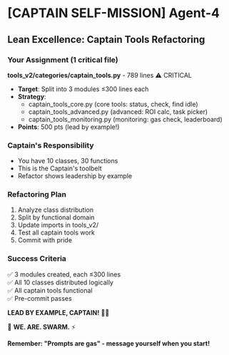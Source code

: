 # [CAPTAIN SELF-MISSION] Agent-4

## Lean Excellence: Captain Tools Refactoring

### Your Assignment (1 critical file)

**tools_v2/categories/captain_tools.py** - 789 lines ⚠️ CRITICAL
- **Target**: Split into 3 modules ≤300 lines each
- **Strategy**:
  - captain_tools_core.py (core tools: status, check, find idle)
  - captain_tools_advanced.py (advanced: ROI calc, task picker)
  - captain_tools_monitoring.py (monitoring: gas check, leaderboard)
- **Points**: 500 pts (lead by example!)

### Captain's Responsibility
- You have 10 classes, 30 functions
- This is the Captain's toolbelt
- Refactor shows leadership by example

### Refactoring Plan
1. Analyze class distribution
2. Split by functional domain
3. Update imports in tools_v2/
4. Test all captain tools work
5. Commit with pride

### Success Criteria
✅ 3 modules created, each ≤300 lines  
✅ All 10 classes distributed logically  
✅ All captain tools functional  
✅ Pre-commit passes  

**LEAD BY EXAMPLE, CAPTAIN!** 👨‍✈️

🐝 **WE. ARE. SWARM.** ⚡

**Remember: "Prompts are gas" - message yourself when you start!**

